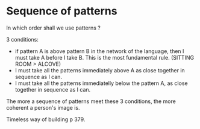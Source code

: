 # Sequence of patterns

In which order shall we use patterns ?

3 conditions:
- if pattern A is above pattern B in the network of the language, then I must take A before I take B. This is the most fundamental rule. (SITTING ROOM > ALCOVE)
- I must take all the patterns immediately above A as close together in sequence as I can.
- I must take all the patterns immediatelly below the pattern A, as close together in sequence as I can.

The more a sequence of patterns meet these 3 conditions, the more coherent a person's image is.

Timeless way of building p 379.
